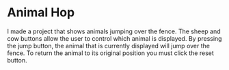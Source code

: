 # Animal Hop

I made a project that shows animals jumping over the fence. The sheep and cow buttons allow the user to control which animal is displayed. By pressing the jump button, the animal that is currently displayed will jump over the fence. To return the animal to its original position you must click the reset button.
